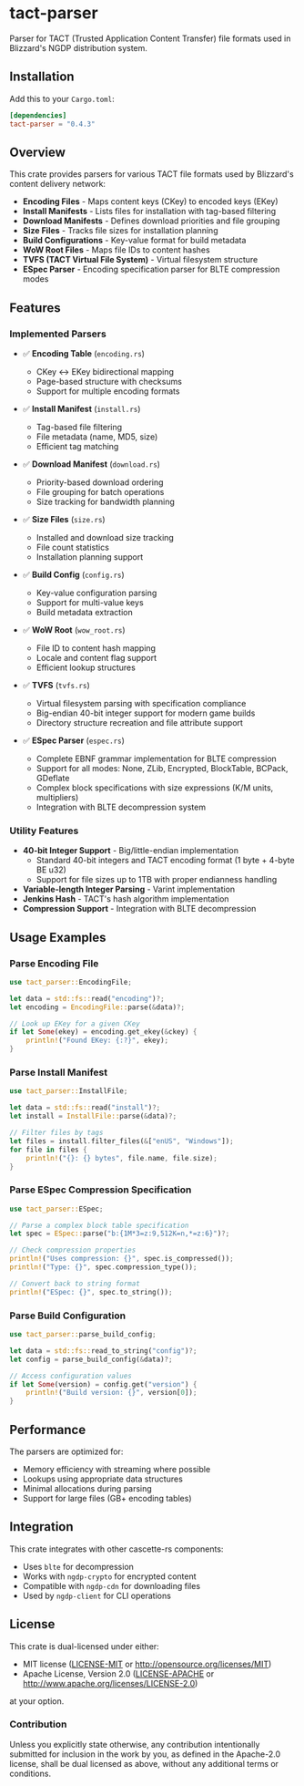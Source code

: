# tact-parser

Parser for TACT (Trusted Application Content Transfer) file formats used in Blizzard's NGDP distribution system.

## Installation

Add this to your `Cargo.toml`:

```toml
[dependencies]
tact-parser = "0.4.3"
```

## Overview

This crate provides parsers for various TACT file formats used by Blizzard's content delivery network:

- **Encoding Files** - Maps content keys (CKey) to encoded keys (EKey)
- **Install Manifests** - Lists files for installation with tag-based filtering
- **Download Manifests** - Defines download priorities and file grouping
- **Size Files** - Tracks file sizes for installation planning
- **Build Configurations** - Key-value format for build metadata
- **WoW Root Files** - Maps file IDs to content hashes
- **TVFS (TACT Virtual File System)** - Virtual filesystem structure
- **ESpec Parser** - Encoding specification parser for BLTE compression modes

## Features

### Implemented Parsers

- ✅ **Encoding Table** (`encoding.rs`)
  - CKey ↔ EKey bidirectional mapping
  - Page-based structure with checksums
  - Support for multiple encoding formats

- ✅ **Install Manifest** (`install.rs`)
  - Tag-based file filtering
  - File metadata (name, MD5, size)
  - Efficient tag matching

- ✅ **Download Manifest** (`download.rs`)
  - Priority-based download ordering
  - File grouping for batch operations
  - Size tracking for bandwidth planning

- ✅ **Size Files** (`size.rs`)
  - Installed and download size tracking
  - File count statistics
  - Installation planning support

- ✅ **Build Config** (`config.rs`)
  - Key-value configuration parsing
  - Support for multi-value keys
  - Build metadata extraction

- ✅ **WoW Root** (`wow_root.rs`)
  - File ID to content hash mapping
  - Locale and content flag support
  - Efficient lookup structures

- ✅ **TVFS** (`tvfs.rs`)
  - Virtual filesystem parsing with specification compliance
  - Big-endian 40-bit integer support for modern game builds
  - Directory structure recreation and file attribute support

- ✅ **ESpec Parser** (`espec.rs`)
  - Complete EBNF grammar implementation for BLTE compression
  - Support for all modes: None, ZLib, Encrypted, BlockTable, BCPack, GDeflate
  - Complex block specifications with size expressions (K/M units, multipliers)
  - Integration with BLTE decompression system

### Utility Features

- **40-bit Integer Support** - Big/little-endian implementation
  - Standard 40-bit integers and TACT encoding format (1 byte + 4-byte BE u32)
  - Support for file sizes up to 1TB with proper endianness handling
- **Variable-length Integer Parsing** - Varint implementation
- **Jenkins Hash** - TACT's hash algorithm implementation
- **Compression Support** - Integration with BLTE decompression

## Usage Examples

### Parse Encoding File

```rust
use tact_parser::EncodingFile;

let data = std::fs::read("encoding")?;
let encoding = EncodingFile::parse(&data)?;

// Look up EKey for a given CKey
if let Some(ekey) = encoding.get_ekey(&ckey) {
    println!("Found EKey: {:?}", ekey);
}
```

### Parse Install Manifest

```rust
use tact_parser::InstallFile;

let data = std::fs::read("install")?;
let install = InstallFile::parse(&data)?;

// Filter files by tags
let files = install.filter_files(&["enUS", "Windows"]);
for file in files {
    println!("{}: {} bytes", file.name, file.size);
}
```

### Parse ESpec Compression Specification

```rust
use tact_parser::ESpec;

// Parse a complex block table specification
let spec = ESpec::parse("b:{1M*3=z:9,512K=n,*=z:6}")?;

// Check compression properties
println!("Uses compression: {}", spec.is_compressed());
println!("Type: {}", spec.compression_type());

// Convert back to string format
println!("ESpec: {}", spec.to_string());
```

### Parse Build Configuration

```rust
use tact_parser::parse_build_config;

let data = std::fs::read_to_string("config")?;
let config = parse_build_config(&data)?;

// Access configuration values
if let Some(version) = config.get("version") {
    println!("Build version: {}", version[0]);
}
```

## Performance

The parsers are optimized for:

- Memory efficiency with streaming where possible
- Lookups using appropriate data structures
- Minimal allocations during parsing
- Support for large files (GB+ encoding tables)

## Integration

This crate integrates with other cascette-rs components:

- Uses `blte` for decompression
- Works with `ngdp-crypto` for encrypted content
- Compatible with `ngdp-cdn` for downloading files
- Used by `ngdp-client` for CLI operations

## License

This crate is dual-licensed under either:

- MIT license ([LICENSE-MIT](../LICENSE-MIT) or <http://opensource.org/licenses/MIT>)
- Apache License, Version 2.0 ([LICENSE-APACHE](../LICENSE-APACHE) or <http://www.apache.org/licenses/LICENSE-2.0>)

at your option.

### Contribution

Unless you explicitly state otherwise, any contribution intentionally submitted for inclusion in the work by you, as defined in the Apache-2.0 license, shall be dual licensed as above, without any additional terms or conditions.
